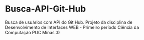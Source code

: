 # Busca-API-Git-Hub
Busca de usuários com API do Git Hub. Projeto da disciplina de Desenvolvimento de Interfaces WEB - Primeiro período Ciência da Computação PUC Minas :0
